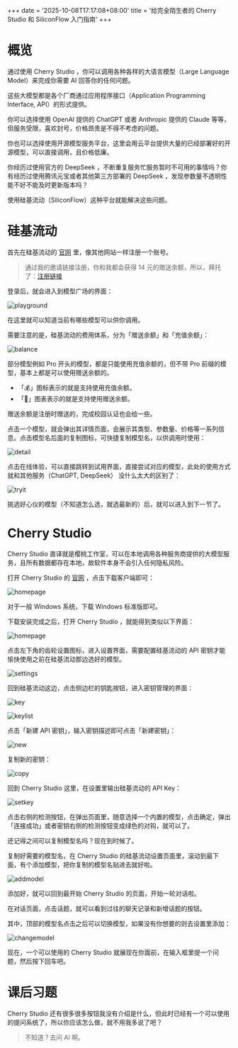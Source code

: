 +++
date = '2025-10-08T17:17:08+08:00'
title = '给完全陌生者的 Cherry Studio 和 SiliconFlow 入门指南'
+++


# 概览

通过使用 Cherry Studio ，你可以调用各种各样的大语言模型（Large Language Model）来完成你需要 AI 回答你的任何问题。

这些大模型都是各个厂商通过应用程序接口（Application Programming Interface, API）的形式提供。

你可以选择使用 OpenAI 提供的 ChatGPT 或者 Anthropic 提供的 Claude 等等，但服务受限，喜欢封号，价格昂贵是不得不考虑的问题。

你也可以选择使用开源模型服务平台，这里会用云平台提供大量的已经部署好的开源模型，可以直接调用，且价格低廉。

你经历过使用官方的 DeepSeek ，不断重复服务忙服务暂时不可用的事情吗？你有经历过使用腾讯元宝或者其他第三方部署的 DeepSeek ，发现参数量不透明性能不好不能及时更新版本吗？

使用硅基流动（SiliconFlow）这种平台就能解决这些问题。

# 硅基流动

首先在硅基流动的 [官网](https://siliconflow.cn) 里，像其他网站一样注册一个账号。

> 通过我的邀请链接注册，你和我都会获得 14 元的赠送余额，所以，拜托了：[注册链接](https://cloud.siliconflow.cn/i/40nvTwOA)

登录后，就会进入到模型广场的界面：

![playground](/img/siliconflow/playground.png)

在这里就可以知道当前有哪些模型可以供你调用。

需要注意的是，硅基流动的费用体系，分为「赠送余额」和「充值余额」：

![balance](/img/siliconflow/balance.png)

部分模型例如 Pro 开头的模型，都是只能使用充值余额的，但不带 Pro 前缀的模型，基本上都是可以使用赠送余额的。

- 「💰」图标表示的就是支持使用充值余额。
- 「🎁」图表表示的就是支持使用赠送余额。

赠送余额是注册时赠送的，完成校园认证也会给一些。

点击一个模型，就会弹出其详情页面，会展示其类型、参数量、价格等一系列信息。点击模型名后面的复制图标，可快捷复制模型名，以供调用时使用：

![detail](/img/siliconflow/detail.png)

点击在线体验，可以直接跳转到试用界面，直接尝试对应的模型，此处的使用方式就和其他服务（ChatGPT, DeepSeek） 没什么太大的区别了：

![tryit](/img/siliconflow/tryit.png)

挑选好心仪的模型（不知道怎么选，就选最新的）后，就可以进入到下一节了。

# Cherry Studio

Cherry Studio 直译就是樱桃工作室，可以在本地调用各种服务商提供的大模型服务，且所有数据都存在本地，故软件本身不会引入任何隐私风险。


打开 Cherry Studio 的 [官网](https://www.cherry-ai.com/) ，点击下载客户端即可：

![homepage](/img/cherry/homepage.png)

对于一般 Windows 系统，下载 Windows 标准版即可。

下载安装完成之后，打开 Cherry Studio ，就能得到类似以下界面：

![homepage](/img/cherry/studio.png)


点击左下角的齿轮设置图标，进入设置界面，需要配置硅基流动的 API 密钥才能愉快使用之前在硅基流动那边选好的模型。

![settings](/img/cherry/settings.png)


回到硅基流动这边，点击侧边栏的钥匙按钮，进入密钥管理的界面：

![key](/img/siliconflow/key.png)

![keylist](/img/siliconflow/keylist.png)

点击「新建 API 密钥」，输入密钥描述即可点击「新建密钥」：

![new](/img/siliconflow/new.png)

复制新的密钥：

![copy](/img/siliconflow/copy.png)

回到 Cherry Studio 这里，在设置里输出硅基流动的 API Key：

![setkey](/img/cherry/setkey.png)

点击右侧的检测按钮，在弹出页面里，随意选择一个内置的模型，点击确定，弹出「连接成功」或者密钥右侧的检测按钮变成绿色的对钩，就可以了。

还记得之间可以复制模型名吗？现在到时候了。

复制好需要的模型名，在 Cherry Studio 的硅基流动设置页面里，滚动到最下面，有个添加模型，把你复制的模型名贴进去就好啦。

![addmodel](/img/cherry/addmodel.png)

添加好，就可以回到最开始 Cherry Studio 的页面，开始一轮对话啦。

在对话页面，点击话题，就可以看到过往的聊天记录和新增话题的按钮。

其中，顶部的模型名点击之后可以切换模型，如果没有你想要的则去设置里添加：

![changemodel](/img/cherry/changemodel.png)

现在，一个可以使用的 Cherry Studio 就展现在你面前，在输入框里提一个问题，然后按下回车吧。

# 课后习题

Cherry Studio 还有很多很多按钮我没有介绍是什么，但此时已经有一个可以使用的提问系统了，所以你应该怎么做，就不用我多说了吧？

> 不知道？去问 AI 啊。
